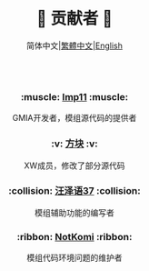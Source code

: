   <div align="center">
  
 # :sparkling_heart: 贡献者 :sparkling_heart:

简体中文|[繁體中文](helper_TC.md)|[English]()

</br></br>
  <h3>:muscle: <a href="https://github.com/dabao40/">Imp11</a> :muscle:</h3>
    <p>GMIA开发者，模组源代码的提供者</p>
  <h3>:v: <a href="https://github.com/FangkuaiYa">方块</a> :v:</h3>
    <p>XW成员，修改了部分源代码</p>
  <h3>:collision: <a href="https://github.com/TxTteam001">汪泽语37</a> :collision:</h3>
    <p>模组辅助功能的编写者</p>
  <h3>:ribbon: <a href="https://github.com/endrmen9487">NotKomi</a> :ribbon:</h3>
    <p>模组代码环境问题的维护者</p>
  </br></br>
  
</div>
